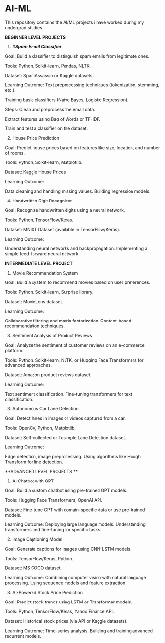 # AI-ML
This repository contains the AI/ML projects i have worked during my undergrad studies 


**BEGINNER LEVEL PROJECTS**

1) #***Spam Email Classifier***

Goal: Build a classifier to distinguish spam emails from legitimate ones.


Tools: Python, Scikit-learn, Pandas, NLTK


Dataset: SpamAssassin or Kaggle datasets.


Learning Outcome:
Text preprocessing techniques (tokenization, stemming, etc.).

Training basic classifiers (Naive Bayes, Logistic Regression).


Steps:
Clean and preprocess the email data.

Extract features using Bag of Words or TF-IDF.

Train and test a classifier on the dataset.


2) House Price Prediction

Goal: Predict house prices based on features like size, location, and number of rooms.


Tools: Python, Scikit-learn, Matplotlib.


Dataset: Kaggle House Prices.


Learning Outcome:

Data cleaning and handling missing values.
Building regression models.

4) Handwritten Digit Recognizer

Goal: Recognize handwritten digits using a neural network.


Tools: Python, TensorFlow/Keras.


Dataset: MNIST Dataset (available in TensorFlow/Keras).


Learning Outcome:

Understanding neural networks and backpropagation.
Implementing a simple feed-forward neural network.

**INTERMEDIATE LEVEL PROJECT**

1) Movie Recommendation System

Goal: Build a system to recommend movies based on user preferences.


Tools: Python, Scikit-learn, Surprise library.


Dataset: MovieLens dataset.


Learning Outcome:

Collaborative filtering and matrix factorization.
Content-based recommendation techniques.

3) Sentiment Analysis of Product Reviews

Goal: Analyze the sentiment of customer reviews on an e-commerce platform.


Tools: Python, Scikit-learn, NLTK, or Hugging Face Transformers for advanced approaches.


Dataset: Amazon product reviews dataset.


Learning Outcome:

Text sentiment classification.
Fine-tuning transformers for text classification.

3) Autonomous Car Lane Detection

Goal: Detect lanes in images or videos captured from a car.


Tools: OpenCV, Python, Matplotlib.


Dataset: Self-collected or Tusimple Lane Detection dataset.


Learning Outcome:

Edge detection, image preprocessing.
Using algorithms like Hough Transform for line detection.


**ADVANCED LEVEL PROJECTS **

1) AI Chatbot with GPT

Goal: Build a custom chatbot using pre-trained GPT models.


Tools: Hugging Face Transformers, OpenAI API.


Dataset: Fine-tune GPT with domain-specific data or use pre-trained models.


Learning Outcome:
Deploying large language models.
Understanding transformers and fine-tuning for specific tasks.

2) Image Captioning Model

Goal: Generate captions for images using CNN-LSTM models.


Tools: TensorFlow/Keras, Python.


Dataset: MS COCO dataset.


Learning Outcome:
Combining computer vision with natural language processing.
Using sequence models and feature extraction.

3) AI-Powered Stock Price Prediction

Goal: Predict stock trends using LSTM or Transformer models.


Tools: Python, TensorFlow/Keras, Yahoo Finance API.


Dataset: Historical stock prices (via API or Kaggle datasets).


Learning Outcome:
Time-series analysis.
Building and training advanced recurrent models.

